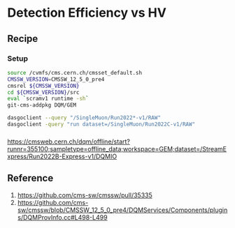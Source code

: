 # Detection Efficiency vs HV

## Recipe
### Setup
```bash
source /cvmfs/cms.cern.ch/cmsset_default.sh
CMSSW_VERSION=CMSSW_12_5_0_pre4
cmsrel ${CMSSW_VERSION}
cd ${CMSSW_VERSION}/src
eval `scramv1 runtime -sh`
git-cms-addpkg DQM/GEM
```


```bash
dasgoclient --query "/SingleMuon/Run2022*-v1/RAW"
dasgoclient -query "run dataset=/SingleMuon/Run2022C-v1/RAW"
```

###

https://cmsweb.cern.ch/dqm/offline/start?runnr=355100;sampletype=offline_data;workspace=GEM;dataset=/StreamExpress/Run2022B-Express-v1/DQMIO

## Reference
1. https://github.com/cms-sw/cmssw/pull/35335
2. https://github.com/cms-sw/cmssw/blob/CMSSW_12_5_0_pre4/DQMServices/Components/plugins/DQMProvInfo.cc#L498-L499

